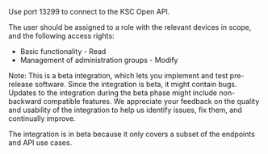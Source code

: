 Use port 13299 to connect to the KSC Open API.

The user should be assigned to a role with the relevant devices in scope, and the following access rights:
- Basic functionality - Read
- Management of administration groups - Modify

Note: This is a beta integration, which lets you implement and test pre-release software. Since the integration is beta, it might contain bugs. Updates to the integration during the beta phase might include non-backward compatible features. We appreciate your feedback on the quality and usability of the integration to help us identify issues, fix them, and continually improve.

The integration is in beta because it only covers a subset of the endpoints and API use cases.
